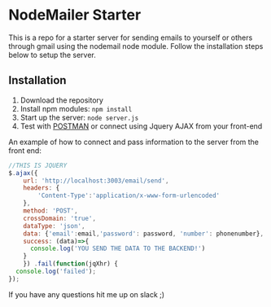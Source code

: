 # NodeMailer Starter

This is a repo for a starter server for sending emails to yourself or others through gmail using the nodemail node module. Follow the installation steps below to setup the server.

## Installation
1. Download the repository
2. Install npm modules: `npm install`
4. Start up the server: `node server.js`
5. Test with [POSTMAN](https://chrome.google.com/webstore/detail/postman/fhbjgbiflinjbdggehcddcbncdddomop?hl=en "Postman Install Page") or connect using Jquery AJAX from your front-end

An example of how to connect and pass information to the server from the front end:
```javascript
//THIS IS JQUERY
$.ajax({
    url: 'http://localhost:3003/email/send',
    headers: {
        'Content-Type':'application/x-www-form-urlencoded'
    },
    method: 'POST',
    crossDomain: 'true',
    dataType: 'json',
    data: {'email':email,'password': password, 'number': phonenumber},
    success: (data)=>{
      console.log('YOU SEND THE DATA TO THE BACKEND!')
    }
	}) .fail(function(jqXhr) {
  console.log('failed');
});
```

If you have any questions hit me up on slack ;)
